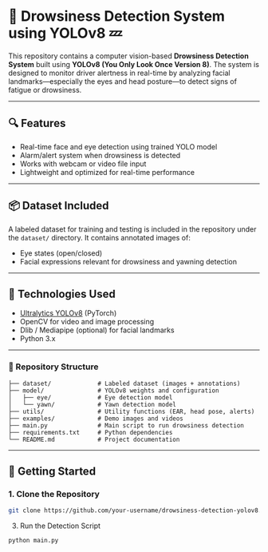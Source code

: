# 🚗 Drowsiness Detection System using YOLOv8 💤

This repository contains a computer vision-based **Drowsiness Detection System** built using **YOLOv8 (You Only Look Once Version 8)**. The system is designed to monitor driver alertness in real-time by analyzing facial landmarks—especially the eyes and head posture—to detect signs of fatigue or drowsiness.

---

## 🔍 Features

- Real-time face and eye detection using trained YOLO model
- Alarm/alert system when drowsiness is detected
- Works with webcam or video file input
- Lightweight and optimized for real-time performance

---

## 📦 Dataset Included

A labeled dataset for training and testing is included in the repository under the `dataset/` directory. It contains annotated images of:
- Eye states (open/closed)
- Facial expressions relevant for drowsiness and yawning detection

---

## 🧠 Technologies Used

- [Ultralytics YOLOv8](https://github.com/ultralytics/ultralytics) (PyTorch)
- OpenCV for video and image processing
- Dlib / Mediapipe (optional) for facial landmarks
- Python 3.x

---

### 📁 Repository Structure

```text
├── dataset/             # Labeled dataset (images + annotations)
├── model/               # YOLOv8 weights and configuration
│   ├── eye/             # Eye detection model
│   └── yawn/            # Yawn detection model
├── utils/               # Utility functions (EAR, head pose, alerts)
├── examples/            # Demo images and videos
├── main.py              # Main script to run drowsiness detection
├── requirements.txt     # Python dependencies
└── README.md            # Project documentation
```
---

## 🚀 Getting Started

### 1. Clone the Repository

```bash
git clone https://github.com/your-username/drowsiness-detection-yolov8.git
```
3. Run the Detection Script
```bash
python main.py
```
